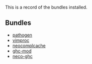 
This is a record of the bundles installed.

Bundles
-------

* [pathogen](https://github.com/tpope/vim-pathogen)
* [vimproc](https://github.com/Shougo/vimproc)
* [neocomplcache](https://github.com/Shougo/neocomplcache)
* [ghc-mod](https://github.com/eagletmt/ghcmod-vim)
* [neco-ghc](https://github.com/ujihisa/neco-ghc)

